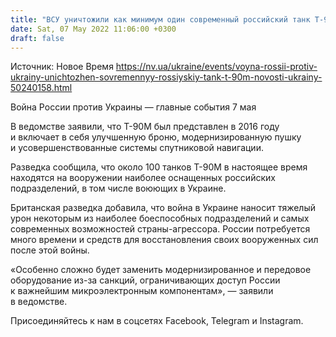 ```yaml
---
title: "ВСУ уничтожили как минимум один современный российский танк Т-90М — британская разведка"
date: Sat, 07 May 2022 11:06:00 +0300
draft: false
---
```

Источник: Новое Время https://nv.ua/ukraine/events/voyna-rossii-protiv-ukrainy-unichtozhen-sovremennyy-rossiyskiy-tank-t-90m-novosti-ukrainy-50240158.html


Война России против Украины — главные события 7 мая

В ведомстве заявили, что Т-90М был представлен в 2016 году и включает в себя улучшенную броню, модернизированную пушку и усовершенствованные системы спутниковой навигации.

Разведка сообщила, что около 100 танков Т-90М в настоящее время находятся на вооружении наиболее оснащенных российских подразделений, в том числе воюющих в Украине.

Британская разведка добавила, что война в Украине наносит тяжелый урон некоторым из наиболее боеспособных подразделений и самых современных возможностей страны-агрессора. России потребуется много времени и средств для восстановления своих вооруженных сил после этой войны.

«Особенно сложно будет заменить модернизированное и передовое оборудование из-за санкций, ограничивающих доступ России к важнейшим микроэлектронным компонентам», — заявили в ведомстве.

Присоединяйтесь к нам в соцсетях Facebook, Telegram и Instagram.
